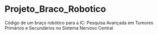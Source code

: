 # Projeto_Braco_Robotico
Código de um braço robótico para a IC: Pesquisa Avançada em Tumores Primários e Secundários no Sistema Nervoso Central
